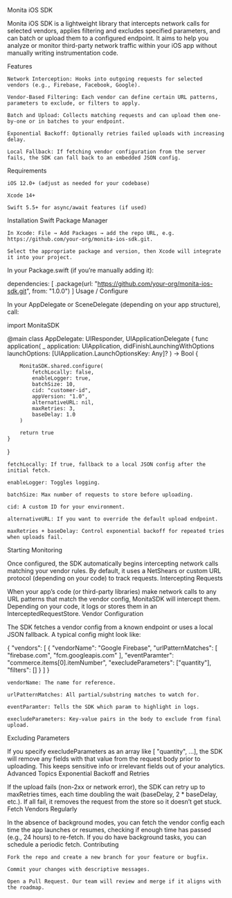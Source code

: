 Monita iOS SDK

Monita iOS SDK is a lightweight library that intercepts network calls for selected vendors, applies filtering and excludes specified parameters, and can batch or upload them to a configured endpoint. It aims to help you analyze or monitor third-party network traffic within your iOS app without
manually writing instrumentation code.

Features

    Network Interception: Hooks into outgoing requests for selected vendors (e.g., Firebase, Facebook, Google).

    Vendor-Based Filtering: Each vendor can define certain URL patterns, parameters to exclude, or filters to apply.

    Batch and Upload: Collects matching requests and can upload them one-by-one or in batches to your endpoint.

    Exponential Backoff: Optionally retries failed uploads with increasing delay.

    Local Fallback: If fetching vendor configuration from the server fails, the SDK can fall back to an embedded JSON config.

Requirements

    iOS 12.0+ (adjust as needed for your codebase)

    Xcode 14+

    Swift 5.5+ for async/await features (if used)

Installation
Swift Package Manager

    In Xcode: File → Add Packages → add the repo URL, e.g. https://github.com/your-org/monita-ios-sdk.git.

    Select the appropriate package and version, then Xcode will integrate it into your project.

In your Package.swift (if you’re manually adding it):

dependencies: [
    .package(url: "https://github.com/your-org/monita-ios-sdk.git", from: "1.0.0")
]
Usage / Configure

In your AppDelegate or SceneDelegate (depending on your app structure), call:

import MonitaSDK

@main
class AppDelegate: UIResponder, UIApplicationDelegate {
    func application(
        _ application: UIApplication,
        didFinishLaunchingWithOptions launchOptions: [UIApplication.LaunchOptionsKey: Any]?
    ) -> Bool {

        MonitaSDK.shared.configure(
            fetchLocally: false,
            enableLogger: true,
            batchSize: 10,
            cid: "customer-id",
            appVersion: "1.0",
            alternativeURL: nil,
            maxRetries: 3,
            baseDelay: 1.0
        )

        return true
    }
}

    fetchLocally: If true, fallback to a local JSON config after the initial fetch.

    enableLogger: Toggles logging.

    batchSize: Max number of requests to store before uploading.

    cid: A custom ID for your environment.

    alternativeURL: If you want to override the default upload endpoint.

    maxRetries + baseDelay: Control exponential backoff for repeated tries when uploads fail.

Starting Monitoring

Once configured, the SDK automatically begins intercepting network calls matching your vendor rules. By default, it uses a NetShears or custom URL protocol (depending on your code) to track requests.
Intercepting Requests

When your app’s code (or third-party libraries) make network calls to any URL patterns that match the vendor config, MonitaSDK will intercept them. Depending on your code, it logs or stores them in an InterceptedRequestStore.
Vendor Configuration

The SDK fetches a vendor config from a known endpoint or uses a local JSON fallback. A typical config might look like:

{
  "vendors": [
    {
      "vendorName": "Google Firebase",
      "urlPatternMatches": [
        "firebase.com",
        "fcm.googleapis.com"
      ],
      "eventParamter": "commerce.items[0].itemNumber",
      "execludeParameters": ["quantity"],
      "filters": []
    }
  ]
}

    vendorName: The name for reference.

    urlPatternMatches: All partial/substring matches to watch for.

    eventParamter: Tells the SDK which param to highlight in logs.

    execludeParameters: Key-value pairs in the body to exclude from final upload.

Excluding Parameters

If you specify execludeParameters as an array like [ "quantity", ...], the SDK will remove any fields with that value from the request body prior to uploading. This keeps sensitive info or irrelevant fields out of your analytics.
Advanced Topics
Exponential Backoff and Retries

If the upload fails (non-2xx or network error), the SDK can retry up to maxRetries times, each time doubling the wait (baseDelay, 2 * baseDelay, etc.). If all fail, it removes the request from the store so it doesn’t get stuck.
Fetch Vendors Regularly

In the absence of background modes, you can fetch the vendor config each time the app launches or resumes, checking if enough time has passed (e.g., 24 hours) to re-fetch. If you do have background tasks, you can schedule a periodic fetch.
Contributing

    Fork the repo and create a new branch for your feature or bugfix.

    Commit your changes with descriptive messages.

    Open a Pull Request. Our team will review and merge if it aligns with the roadmap.
